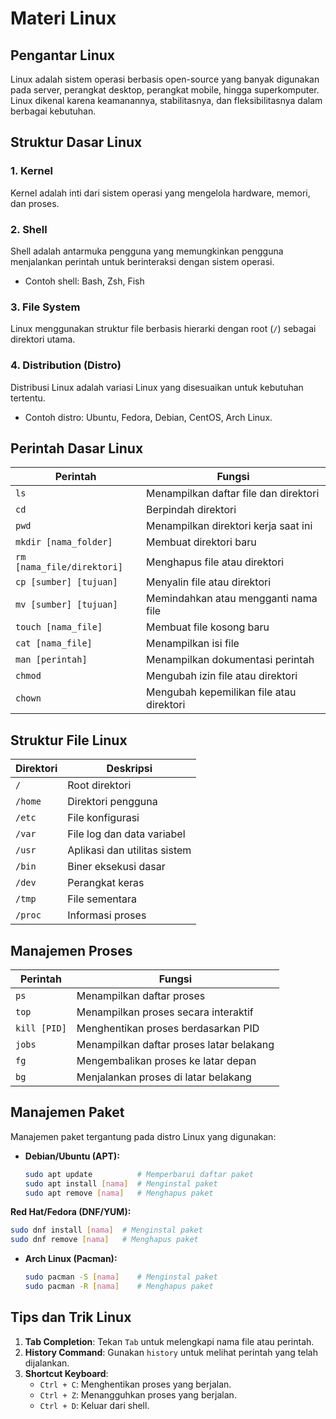 # Materi Linux
## Pengantar Linux
Linux adalah sistem operasi berbasis open-source yang banyak digunakan pada server, perangkat desktop, perangkat mobile, hingga superkomputer. Linux dikenal karena keamanannya, stabilitasnya, dan fleksibilitasnya dalam berbagai kebutuhan.

## Struktur Dasar Linux

### 1. **Kernel**
Kernel adalah inti dari sistem operasi yang mengelola hardware, memori, dan proses.

### 2. **Shell**
Shell adalah antarmuka pengguna yang memungkinkan pengguna menjalankan perintah untuk berinteraksi dengan sistem operasi.
- Contoh shell: Bash, Zsh, Fish
### 3. **File System**
Linux menggunakan struktur file berbasis hierarki dengan root (`/`) sebagai direktori utama.

### 4. **Distribution (Distro)**
Distribusi Linux adalah variasi Linux yang disesuaikan untuk kebutuhan tertentu.
- Contoh distro: Ubuntu, Fedora, Debian, CentOS, Arch Linux.
## Perintah Dasar Linux

| Perintah                          | Fungsi                                    |
|-----------------------------------|------------------------------------------|
| `ls`                              | Menampilkan daftar file dan direktori    |
| `cd`                              | Berpindah direktori                      |
| `pwd`                             | Menampilkan direktori kerja saat ini     |
| `mkdir [nama_folder]`             | Membuat direktori baru                   |
| `rm [nama_file/direktori]`        | Menghapus file atau direktori            |
| `cp [sumber] [tujuan]`            | Menyalin file atau direktori             |
| `mv [sumber] [tujuan]`            | Memindahkan atau mengganti nama file     |
| `touch [nama_file]`               | Membuat file kosong baru                 |
| `cat [nama_file]`                 | Menampilkan isi file                     |
| `man [perintah]`                  | Menampilkan dokumentasi perintah         |
| `chmod`                           | Mengubah izin file atau direktori        |
| `chown`                           | Mengubah kepemilikan file atau direktori |
## Struktur File Linux

| Direktori         | Deskripsi                              |
|-------------------|----------------------------------------|
| `/`               | Root direktori                        |
| `/home`           | Direktori pengguna                    |
| `/etc`            | File konfigurasi                      |
| `/var`            | File log dan data variabel            |
| `/usr`            | Aplikasi dan utilitas sistem          |
| `/bin`            | Biner eksekusi dasar                  |
| `/dev`            | Perangkat keras                       |
| `/tmp`            | File sementara                        |
| `/proc`           | Informasi proses                      |

## Manajemen Proses
| Perintah                          | Fungsi                                    |
|-----------------------------------|------------------------------------------|
| `ps`                              | Menampilkan daftar proses                |
| `top`                             | Menampilkan proses secara interaktif     |
| `kill [PID]`                      | Menghentikan proses berdasarkan PID      |
| `jobs`                            | Menampilkan daftar proses latar belakang |
| `fg`                              | Mengembalikan proses ke latar depan      |
| `bg`                              | Menjalankan proses di latar belakang     |

## Manajemen Paket
Manajemen paket tergantung pada distro Linux yang digunakan:

- **Debian/Ubuntu (APT):**
  ```bash
  sudo apt update          # Memperbarui daftar paket
  sudo apt install [nama]  # Menginstal paket
  sudo apt remove [nama]   # Menghapus paket
  ```
 **Red Hat/Fedora (DNF/YUM):**
  ```bash
  sudo dnf install [nama]  # Menginstal paket
  sudo dnf remove [nama]   # Menghapus paket
  ```

- **Arch Linux (Pacman):**
  ```bash
  sudo pacman -S [nama]    # Menginstal paket
  sudo pacman -R [nama]    # Menghapus paket
  ```

## Tips dan Trik Linux

1. **Tab Completion**: Tekan `Tab` untuk melengkapi nama file atau perintah.
2. **History Command**: Gunakan `history` untuk melihat perintah yang telah dijalankan.
3. **Shortcut Keyboard**:
   - `Ctrl + C`: Menghentikan proses yang berjalan.
   - `Ctrl + Z`: Menangguhkan proses yang berjalan.
   - `Ctrl + D`: Keluar dari shell.
